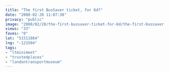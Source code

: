 ```yaml
---
title: "The first BusSaver ticket, for 6d?"
date: "2008-02-20 11:07:38"
privacy: "public"
image: "2008/02/20/the-first-bussaver-ticket-for-6d/the-first-bussaver-ticket-for-6d.jpg"
views: "33"
faves: "0"
lat: "51511864"
lng: "-121504"
tags:
- "ltminimeet"
- "trustedplaces"
- "londontransportmuseum"
---
```


